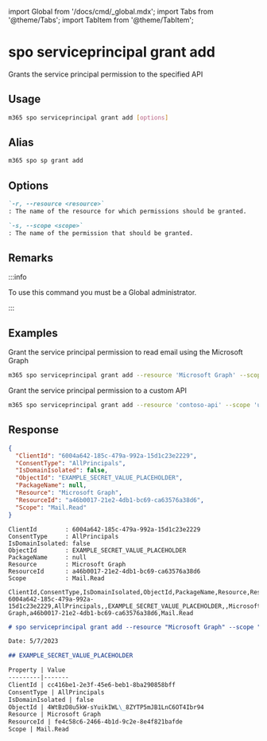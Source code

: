 <!-- DISCLAIMER: All secrets, passwords, and sensitive values in this document are examples only and not real credentials. -->
import Global from '/docs/cmd/_global.mdx';
import Tabs from '@theme/Tabs';
import TabItem from '@theme/TabItem';

# spo serviceprincipal grant add

Grants the service principal permission to the specified API

## Usage

```sh
m365 spo serviceprincipal grant add [options]
```

## Alias

```sh
m365 spo sp grant add
```

## Options

```md definition-list
`-r, --resource <resource>`
: The name of the resource for which permissions should be granted.

`-s, --scope <scope>`
: The name of the permission that should be granted.
```

<Global />

## Remarks

:::info

To use this command you must be a Global administrator.

:::

## Examples

Grant the service principal permission to read email using the Microsoft Graph

```sh
m365 spo serviceprincipal grant add --resource 'Microsoft Graph' --scope 'Mail.Read'
```

Grant the service principal permission to a custom API

```sh
m365 spo serviceprincipal grant add --resource 'contoso-api' --scope 'user_impersonation'
```

## Response

<Tabs>
  <TabItem value="JSON">

  ```json
  {
    "ClientId": "6004a642-185c-479a-992a-15d1c23e2229",
    "ConsentType": "AllPrincipals",
    "IsDomainIsolated": false,
    "ObjectId": "EXAMPLE_SECRET_VALUE_PLACEHOLDER",
    "PackageName": null,
    "Resource": "Microsoft Graph",
    "ResourceId": "a46b0017-21e2-4db1-bc69-ca63576a38d6",
    "Scope": "Mail.Read"
  }
  ```

  </TabItem>
  <TabItem value="Text">

  ```text
  ClientId        : 6004a642-185c-479a-992a-15d1c23e2229
  ConsentType     : AllPrincipals
  IsDomainIsolated: false
  ObjectId        : EXAMPLE_SECRET_VALUE_PLACEHOLDER
  PackageName     : null
  Resource        : Microsoft Graph
  ResourceId      : a46b0017-21e2-4db1-bc69-ca63576a38d6
  Scope           : Mail.Read
  ```

  </TabItem>
  <TabItem value="CSV">

  ```csv
  ClientId,ConsentType,IsDomainIsolated,ObjectId,PackageName,Resource,ResourceId,Scope
  6004a642-185c-479a-992a-15d1c23e2229,AllPrincipals,,EXAMPLE_SECRET_VALUE_PLACEHOLDER,,Microsoft Graph,a46b0017-21e2-4db1-bc69-ca63576a38d6,Mail.Read
  ```

  </TabItem>
  <TabItem value="Markdown">

  ```md
  # spo serviceprincipal grant add --resource "Microsoft Graph" --scope "Mail.Read"

  Date: 5/7/2023

  ## EXAMPLE_SECRET_VALUE_PLACEHOLDER

  Property | Value
  ---------|-------
  ClientId | cc416be1-2e3f-45e6-beb1-8ba290858bff
  ConsentType | AllPrincipals
  IsDomainIsolated | false
  ObjectId | 4WtBzD8u5kW-sYuikIWL\_8ZYTP5mJB1LnC6OT4Ibr94
  Resource | Microsoft Graph
  ResourceId | fe4c58c6-2466-4b1d-9c2e-8e4f821bafde
  Scope | Mail.Read
  ```

  </TabItem>
</Tabs>
